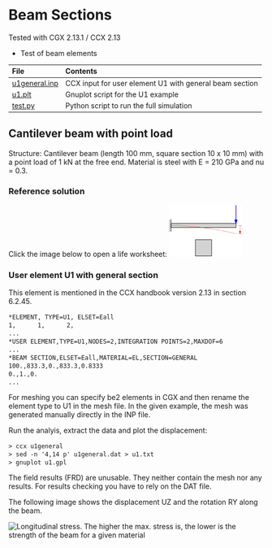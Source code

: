 # Beam Sections

Tested with CGX 2.13.1 / CCX 2.13

+ Test of beam elements

File                           | Contents    
:-------------                 | :-------------
[u1general.inp](u1general.inp) | CCX input for user element U1 with general beam section
[u1.plt](u1.plt)               | Gnuplot script for the U1 example
[test.py](test.py)             | Python script to run the full simulation


## Cantilever beam with point load

Structure: Cantilever beam (length 100 mm, square section 10 x 10 mm) with a point load of 1 kN at the free end. Material is
steel with E = 210 GPa and nu = 0.3.

### Reference solution

Click the image below to open a life worksheet:
[![Screenshot](beam.png)](https://en.smath.info/cloud/worksheet/RGoTsp3s)

### User element U1 with general section

This element is mentioned in the CCX handbook version 2.13 in section 6.2.45.

```
*ELEMENT, TYPE=U1, ELSET=Eall
1,      1,      2,
...
*USER ELEMENT,TYPE=U1,NODES=2,INTEGRATION POINTS=2,MAXDOF=6
...
*BEAM SECTION,ELSET=Eall,MATERIAL=EL,SECTION=GENERAL
100.,833.3,0.,833.3,0.8333
0.,1.,0.
...
```
For meshing you can specify be2 elements in CGX and then rename the element type to U1 in the mesh file.
In the given example, the mesh was generated manually directly in the INP file.

Run the analyis, extract the data and plot the displacement:
```
> ccx u1general
> sed -n '4,14 p' u1general.dat > u1.txt
> gnuplot u1.gpl
```
The field results (FRD) are unusable. They neither contain the mesh nor any results.
For results checking you have to rely on the DAT file.

The following image shows the displacement UZ and the rotation RY along the beam.

<img src="Refs/S11.png" width="400" title="Longitudinal stress. The higher the max. stress is, the lower is the strength of the beam for a given material">

